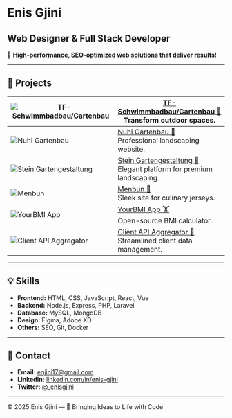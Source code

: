 # Enis Gjini

## Web Designer & Full Stack Developer

🚀 **High-performance, SEO-optimized web solutions that deliver results!**

---

## 🌟 Projects

| ![TF-Schwimmbadbau/Gartenbau](https://i.ibb.co/M1tFHYn/screenshot-1737128648447.png) | [TF-Schwimmbadbau/Gartenbau 🥽](https://www.nuhi-gartenbau.de/) <br> Transform outdoor spaces. |
|---|---|
| ![Nuhi Gartenbau](https://i.ibb.co/z8zjpZQ/screenshot-1736984517941.png) | [Nuhi Gartenbau 🌱](https://www.nuhi-gartenbau.de/) <br> Professional landscaping website. |
| ![Stein Gartengestaltung](https://i.ibb.co/n87gDX2/screenshot-1737447665478.png) | [Stein Gartengestaltung 🏡](https://stein-gartengestaltung.de/Heim/) <br> Elegant platform for premium landscaping. |
| ![Menbun](https://i.ibb.co/VYSDPVg/screenshot-1737447750999.png) | [Menbun 🏀](https://menbun.com/) <br> Sleek site for culinary jerseys. |
| ![YourBMI App](https://i.ibb.co/d4P2Nxd/Screenshot-1703776051.png) | [YourBMI App 🏋️](https://github.com/enisgjinii/YourBMI) <br> Open-source BMI calculator. |
| ![Client API Aggregator](https://i.ibb.co/p1WTfZS/screenshot-1737447914606.png) | [Client API Aggregator 🔗](https://client-api-aggs.onrender.com/) <br> Streamlined client data management. |

---

## 💡 Skills

- **Frontend:** HTML, CSS, JavaScript, React, Vue
- **Backend:** Node.js, Express, PHP, Laravel
- **Database:** MySQL, MongoDB
- **Design:** Figma, Adobe XD
- **Others:** SEO, Git, Docker

---

## 🤝 Contact

- **Email:** [egjini17@gmail.com](mailto:egjini17@gmail.com)
- **LinkedIn:** [linkedin.com/in/enis-gjini](https://linkedin.com/in/enis-gjini)
- **Twitter:** [@_enisgjini](https://twitter.com/_enisgjini)

---

&copy; 2025 Enis Gjini — 🚀 Bringing Ideas to Life with Code
